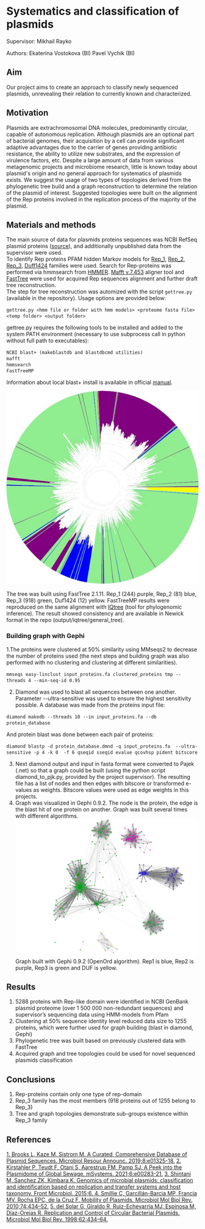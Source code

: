 # Systematics and classification of plasmids
Supervisor:
Mikhail Rayko

Authors:
Ekaterina Vostokova (BI)
Pavel Vychik (BI)

## Aim
Our project aims to create an approach to classify newly sequenced plasmids, unrevealing their relation to currently known and characterized.

## Motivation 
Plasmids are extrachromosomal DNA molecules, predominantly circular, capable of autonomous replication. Although plasmids are an optional part of bacterial genomes, their acquisition by a cell can provide significant adaptive advantages due to the carrier of genes providing antibiotic resistance, the ability to utilize new substrates, and the expression of virulence factors, etc. Despite a large amount of data from various metagenomic projects and microbiome research, little is known today about plasmid's origin and no general approach for systematics of plasmids exists. We suggest the usage of two types of topologies derived from the phylogenetic tree build and a graph reconstruction to determine the relation of the plasmid of interest. Suggested topologies were built on the alignment of the Rep proteins involved in the replication process of the majority of the plasmid. 

## Materials and methods
The main source of data for plasmids proteins sequences was NCBI RefSeq plasmid proteins ([source](https://ftp.ncbi.nlm.nih.gov/refseq/release/plasmid/)), and additionally unpublished data from the supervisor were used.<br />
To identify Rep proteins PFAM hidden Markov models for [Rep_1](https://pfam.xfam.org/family/Rep_1), [Rep_2](https://pfam.xfam.org/family/Rep_2), [Rep_3](https://pfam.xfam.org/family/Rep_3), [Duff1424](https://pfam.xfam.org/family/PF07232) families were used.
Search for Rep-proteins was performed via hmmsearch from [HMMER](http://hmmer.org/publications.html). [Mafft v.7.453](https://mafft.cbrc.jp/alignment/software/) aligner tool and [FastTree](http://www.microbesonline.org/fasttree) were used for acquired Rep sequences alignment and further draft tree reconstruction.<br />
The step for tree reconstruction was automized with the script ```gettree.py``` (available in the repository). Usage options are provided below:
```
gettree.py <hmm file or folder with hmm models> <proteome fasta file> <temp folder> <output folder>
```
gettree.py requires the following tools to be installed and added to the system PATH environment (necessary to use subprocess call in python without full path to executables):
```
NCBI blast+ (makeblastdb and blastdbcmd utilities)
mafft
hmmsearch
FastTreeMP
```
Information about local blast+ install is available in official [manual](https://ftp.ncbi.nlm.nih.gov/blast/executables/blast+/LATEST/).

![tree built using FastTree 2.1.11](visualization/tree.jpg)

The tree was built using FastTree 2.1.11. Rep_1 (244) purple, Rep_2 (81) blue, Rep_3 (918) green, Duf1424 (12) yellow.
FastTreeMP results were reproduced on the same alignment with [IQtree](http://www.iqtree.org/) (tool for phylogenomic inference). The result showed consistency and are available in Newick format in the repo (output/iqtree/general_tree).

### Building graph with Gephi
1.The proteins were clustered at 50% similarity using MMseqs2 to decrease the number of proteins used (the next steps and building graph was also performed with no clustering and clustering at different similarities).
```
mmseqs easy-linclust input_proteins.fa clustered_proteins tmp --threads 4 --min-seq-id 0.95
```
2. Diamond was used to blast all sequences between one another. Parameter --ultra-sensitive was used to ensure the highest sensitivity possible.
A database was made from the proteins input file:
```
diamond makedb --threads 10 --in input_proteins.fa --db protein_database
```
And protein blast was done between each pair of proteins:
```
diamond blastp -d protein_database.dmnd -q input_proteins.fa  --ultra-sensitive -p 4 -k 0  -f 6 qseqid sseqid evalue qcovhsp pident bitscore 
```
3. Next diamond output and input in fasta format were converted to Pajek (.net) so that a graph could be built (using the python script diamond_to_pjk.py, provided by the project supervisor). The resulting file has a list of nodes and then edges with bitscore or transformed e-values as weights. Bitscore values were used as edge weights in this projects. 
4. Graph was visualized in Gephi 0.9.2.
The node is the protein, the edge is the blast hit of one protein on another. Graph was built several times with different algorithms. 
![Graph built with Gephi 0.9.2 (OpenOrd algorithm)](visualization/openord3.png)
Graph built with Gephi 0.9.2 (OpenOrd algorithm). Rep1 is blue, Rep2 is purple, Rep3 is green and DUF is yellow. 

## Results
1. 5288 proteins with Rep-like domain were identified in NCBI GenBank plasmid proteome (over 1 500 000 non-redundant sequences) and supervisor’s sequencing data using HMM-models from Pfam
2. Clustering at 50% sequence identity level reduced data size to 1255 proteins, which were further used for graph building  (blast in diamond, Gephi)
3. Phylogenetic tree was built based on previously clustered data with FastTree
4. Acquired graph and tree topologies could be used for novel sequenced plasmids classification

## Conclusions
1. Rep-proteins contain only one type of rep-domain
2. Rep_3 family has the most members (918 proteins out of 1255 belong to Rep_3)
3. Tree and graph topologies demonstrate sub-groups existence within Rep_3 family 

## References
<a href=”https://journals.asm.org/doi/10.1128/MRA.01325-18”>1. Brooks L, Kaze M, Sistrom M. A Curated, Comprehensive Database of Plasmid Sequences. Microbiol Resour Announc. 2019;8:e01325-18.</a>
<a href=”https://journals.asm.org/doi/10.1128/mSystems.00283-21”>2. Kirstahler P, Teudt F, Otani S, Aarestrup FM, Pamp SJ. A Peek into the Plasmidome of Global Sewage. mSystems. 2021;6:e00283-21.</a>
<a href=”http://www.frontiersin.org/Evolutionary_and_Genomic_Microbiology/10.3389/fmicb.2015.00242/abstract”>3. Shintani M, Sanchez ZK, Kimbara K. Genomics of microbial plasmids: classification and identification based on replication and transfer systems and host taxonomy. Front Microbiol. 2015;6.
<a href=”https://journals.asm.org/doi/10.1128/MMBR.00020-10”>4. Smillie C, Garcillán-Barcia MP, Francia MV, Rocha EPC, de la Cruz F. Mobility of Plasmids. Microbiol Mol Biol Rev. 2010;74:434–52.</a>
<a href=”https://journals.asm.org/doi/10.1128/MMBR.62.2.434-464.1998”>5. del Solar G, Giraldo R, Ruiz-Echevarría MJ, Espinosa M, Díaz-Orejas R. Replication and Control of Circular Bacterial Plasmids. Microbiol Mol Biol Rev. 1998;62:434–64.</a>

